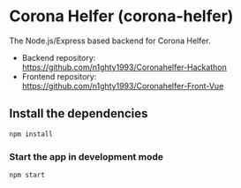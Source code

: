 # Corona Helfer (corona-helfer)

The Node.js/Express based backend for Corona Helfer.

* Backend repository:<br>
  https://github.com/n1ghty1993/Coronahelfer-Hackathon
* Frontend repository:<br>
  https://github.com/n1ghty1993/Coronahelfer-Front-Vue

## Install the dependencies
```bash
npm install
```

### Start the app in development mode
```bash
npm start
```
